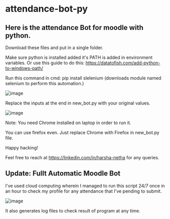 # attendance-bot-py
## Here is the attendance Bot for moodle with python.

Download these files and put in a single folder.

Make sure python is installed added it's PATH is added in environment variables. Or use this guide to do this: https://datatofish.com/add-python-to-windows-path/

Run this command in cmd: pip install slelenium (downloads module named selenium to perform this automation.)

![image](https://user-images.githubusercontent.com/25225208/94424551-04b47180-01a8-11eb-8851-a28d0af381e3.png)

Replace the inputs at the end in new_bot.py with your original values.

![image](https://user-images.githubusercontent.com/25225208/94424741-5957ec80-01a8-11eb-83d8-4a18043d75ea.png)

Note: You need Chrome installed on laptop in order to run it.

You can use firefox even. Just replace Chrome with Firefox in new_bot.py file.

Happy hacking!

Feel free to reach at https://linkedin.com/in/harsha-netha for any queries.

## Update: Fullt Automatic Moodle Bot

I've used cloud computing wherein I managed to run this script 24/7 once in an hour to check my profile for any attendance that I've pending to submit.

![image](https://user-images.githubusercontent.com/25225208/99821256-d20b7180-2b77-11eb-8e16-7694d07655c2.png)

It also generates log files to check result of program at any time.
